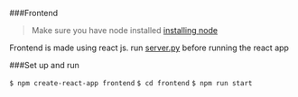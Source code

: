###Frontend

> Make sure you have node installed
> [installing node](https://nodejs.org/en/download/current)

Frontend is made using react js.
run [server.py](https://github.com/devarsh-12/VernaTech-Translator/blob/main/core/web_app/server.py) before running the react app


###Set up and run

`$ npm create-react-app frontend`
`$ cd frontend`
`$ npm run start`
